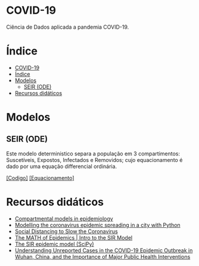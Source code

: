 
COVID-19
====
Ciência de Dados aplicada a pandemia COVID-19.


# Índice
<!--ts-->
   * [COVID-19](#covid-19)
   * [Índice](#índice)
   * [Modelos](#modelos)
      * [SEIR (ODE)](#seir-ode)
   * [Recursos didáticos](#recursos-didáticos)

<!-- Added by: severo, at: Mon Mar 16 20:57:19 -03 2020 -->

<!--te-->

# Modelos
## SEIR (ODE)
Este modelo deterministico separa a população em 3 compartimentos: Suscetíveis, Expostos, Infectados e Removidos; cujo equacionamento é dado por uma equação differencial ordinária.

[[Codigo]](/models/SEIR-ode.py) [[Equacionamento]](https://en.wikipedia.org/wiki/Compartmental_models_in_epidemiology#The_SEIR_model)

# Recursos didáticos
- [Compartmental models in epidemiology](https://en.wikipedia.org/wiki/Compartmental_models_in_epidemiology)
- [Modelling the coronavirus epidemic spreading in a city with Python](https://towardsdatascience.com/modelling-the-coronavirus-epidemic-spreading-in-a-city-with-python-babd14d82fa2)
- [Social Distancing to Slow the Coronavirus](https://towardsdatascience.com/social-distancing-to-slow-the-coronavirus-768292f04296)
- [The MATH of Epidemics | Intro to the SIR Model](https://youtu.be/Qrp40ck3WpI)
- [The SIR epidemic model (SciPy)](https://scipython.com/book/chapter-8-scipy/additional-examples/the-sir-epidemic-model/)
- [Understanding Unreported Cases in the COVID-19 Epidemic Outbreak in Wuhan, China, and the Importance of Major Public Health Interventions](https://www.mdpi.com/2079-7737/9/3/50/htm)
